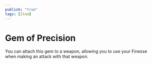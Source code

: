 ```yaml
---
publish: "true"
tags: [Item]
---
```

# Gem of Precision

You can attach this gem to a weapon, allowing you to use your Finesse when making an attack with that weapon.
